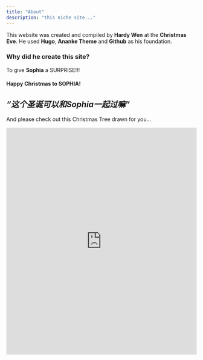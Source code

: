 ```yaml
---
title: "About"
description: "this niche site..."
---
```


This website was created and compiled by **Hardy Wen** at the **Christmas Eve**.
He used **Hugo**, **Ananke Theme** and **Github** as his foundation.

### Why did he create this site?

To give **Sophia** a SURPRISE!!!

#### Happy Christmas to SOPHIA! 

## *“这个圣诞可以和Sophia一起过嘛”*



And please check out this Christmas Tree drawn for you...
<iframe src="https://trinket.io/embed/python/a24c3a1e3e?runOption=run" width="100%" height="600" frameborder="0" marginwidth="0" marginheight="0" allowfullscreen></iframe>
